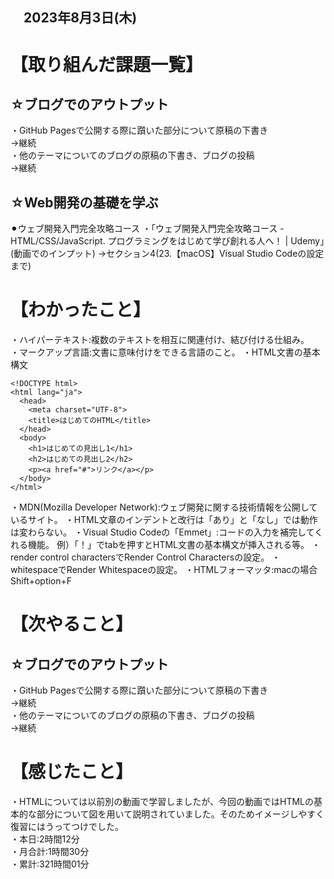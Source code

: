 ## 　2023年8月3日(木)
# 【取り組んだ課題一覧】
## ☆ブログでのアウトプット
・GitHub Pagesで公開する際に躓いた部分について原稿の下書き<br>
→継続<br>
・他のテーマについてのブログの原稿の下書き、ブログの投稿<br>
→継続<br>
## ☆Web開発の基礎を学ぶ
⚫︎ウェブ開発入門完全攻略コース
・「ウェブ開発入門完全攻略コース - HTML/CSS/JavaScript. プログラミングをはじめて学び創れる人へ！ | Udemy」(動画でのインプット)
→セクション4(23.【macOS】Visual Studio Codeの設定まで)
# 【わかったこと】
・ハイパーテキスト:複数のテキストを相互に関連付け、結び付ける仕組み。<br>
・マークアップ言語:文書に意味付けをできる言語のこと。
・HTML文書の基本構文
```
<!DOCTYPE html>
<html lang="ja">
  <head>
    <meta charset="UTF-8">
    <title>はじめてのHTML</title>
  </head>
  <body>
    <h1>はじめての見出し1</h1>
    <h2>はじめての見出し2</h2>
    <p><a href="#">リンク</a></p>
  </body>
</html>
```
・MDN(Mozilla Developer Network):ウェブ開発に関する技術情報を公開しているサイト。
・HTML文章のインデントと改行は「あり」と「なし」では動作は変わらない。
・Visual Studio Codeの「Emmet」:コードの入力を補完してくれる機能。
例）「！」でtabを押すとHTML文書の基本構文が挿入される等。
・render control charactersでRender Control Charactersの設定。
・whitespaceでRender Whitespaceの設定。
・HTMLフォーマッタ:macの場合Shift+option+F
# 【次やること】
## ☆ブログでのアウトプット
・GitHub Pagesで公開する際に躓いた部分について原稿の下書き<br>
→継続<br>
・他のテーマについてのブログの原稿の下書き、ブログの投稿<br>
→継続<br>
# 【感じたこと】
・HTMLについては以前別の動画で学習しましたが、今回の動画ではHTMLの基本的な部分について図を用いて説明されていました。そのためイメージしやすく復習にはうってつけでした。<br>
・本日:2時間12分<br>
・月合計:1時間30分<br>
・累計:321時間01分<br>
